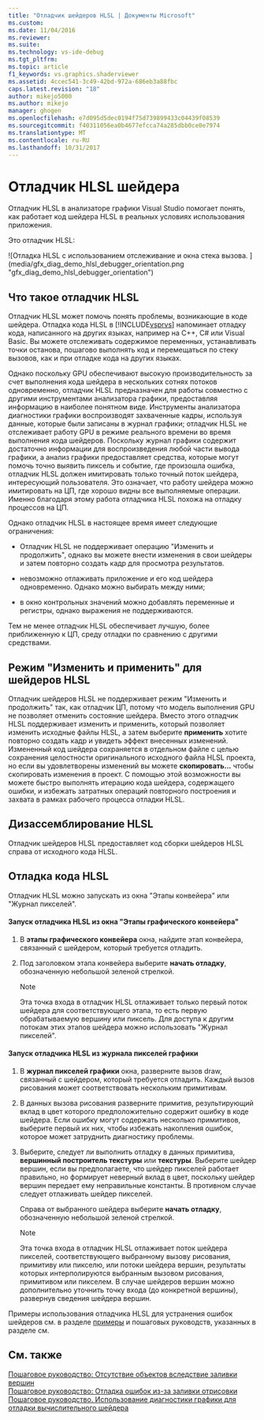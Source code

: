 ```yaml
---
title: "Отладчик шейдеров HLSL | Документы Microsoft"
ms.custom: 
ms.date: 11/04/2016
ms.reviewer: 
ms.suite: 
ms.technology: vs-ide-debug
ms.tgt_pltfrm: 
ms.topic: article
f1_keywords: vs.graphics.shaderviewer
ms.assetid: 4ccec541-3c49-42bd-972a-686eb3a88fbc
caps.latest.revision: "18"
author: mikejo5000
ms.author: mikejo
manager: ghogen
ms.openlocfilehash: e7d095d5dec0194f75d739899433c04439f08539
ms.sourcegitcommit: f40311056ea0b4677efcca74a285dbb0ce0e7974
ms.translationtype: MT
ms.contentlocale: ru-RU
ms.lasthandoff: 10/31/2017
---
```

# <a name="hlsl-shader-debugger"></a>Отладчик HLSL шейдера
Отладчик HLSL в анализаторе графики Visual Studio помогает понять, как работает код шейдера HLSL в реальных условиях использования приложения.  
  
 Это отладчик HLSL:  
  
 ![Отладка HLSL с использованием отслеживание и окна стека вызова. ] (media/gfx_diag_demo_hlsl_debugger_orientation.png "gfx_diag_demo_hlsl_debugger_orientation")  
  
## <a name="understanding-the-hlsl-debugger"></a>Что такое отладчик HLSL  
 Отладчик HLSL может помочь понять проблемы, возникающие в коде шейдера. Отладка кода HLSL в [!INCLUDE[vsprvs](../../code-quality/includes/vsprvs_md.md)] напоминает отладку кода, написанного на других языках, например на C++, C# или Visual Basic. Вы можете отслеживать содержимое переменных, устанавливать точки останова, пошагово выполнять код и перемещаться по стеку вызовов, как и при отладке кода на других языках.  
  
 Однако поскольку GPU обеспечивают высокую производительность за счет выполнения кода шейдера в нескольких сотнях потоков одновременно, отладчик HLSL предназначен для работы совместно с другими инструментами анализатора графики, предоставляя информацию в наиболее понятном виде. Инструменты анализатора диагностики графики воспроизводят захваченные кадры, используя данные, которые были записаны в журнал графики; отладчик HLSL не отслеживает работу GPU в режиме реального времени во время выполнения кода шейдеров. Поскольку журнал графики содержит достаточно информации для воспроизведения любой части вывода графики, а анализ графики предоставляет средства, которые могут помочь точно выявить пиксель и событие, где произошла ошибка, отладчик HLSL должен имитировать только точный поток шейдера, интересующий пользователя. Это означает, что работу шейдера можно имитировать на ЦП, где хорошо видны все выполняемые операции. Именно благодаря этому работа отладчика HLSL похожа на отладку процессов на ЦП.  
  
 Однако отладчик HLSL в настоящее время имеет следующие ограничения:  
  
-   Отладчик HLSL не поддерживает операцию "Изменить и продолжить", однако вы можете внести изменения в свои шейдеры и затем повторно создать кадр для просмотра результатов.  
  
-   невозможно отлаживать приложение и его код шейдера одновременно. Однако можно выбирать между ними;  
  
-   в окно контрольных значений можно добавлять переменные и регистры, однако выражения не поддерживаются.  
  
 Тем не менее отладчик HLSL обеспечивает лучшую, более приближенную к ЦП, среду отладки по сравнению с другими средствами.  
  
## <a name="hlsl-shader-edit--apply"></a>Режим "Изменить и применить" для шейдеров HLSL  
 Отладчик шейдеров HLSL не поддерживает режим "Изменить и продолжить" так, как отладчик ЦП, потому что модель выполнения GPU не позволяет отменить состояние шейдера. Вместо этого отладчик HLSL поддерживает изменить и применить, который позволяет изменить исходные файлы HLSL, а затем выберите **применить** хотите повторно создать кадр и увидеть эффект внесенных изменений. Измененный код шейдера сохраняется в отдельном файле с целью сохранения целостности оригинального исходного файла HLSL проекта, но если вы удовлетворены изменений вы можете **скопировать...**  чтобы скопировать изменения в проект. С помощью этой возможности вы можете быстро выполнять итерацию кода шейдера, содержащего ошибки, и избежать затратных операций повторного построения и захвата в рамках рабочего процесса отладки HLSL.  
  
## <a name="hlsl-disassembly"></a>Дизассемблирование HLSL  
 Отладчик шейдеров HLSL предоставляет код сборки шейдеров HLSL справа от исходного кода HLSL.  
  
## <a name="debugging-hlsl-code"></a>Отладка кода HLSL  
 Отладчик HLSL можно запускать из окна "Этапы конвейера" или "Журнал пикселей".  
  
#### <a name="to-start-the-hlsl-debugger-from-the-graphics-pipeline-stages-window"></a>Запуск отладчика HLSL из окна "Этапы графического конвейера"  
  
1.  В **этапы графического конвейера** окна, найдите этап конвейера, связанный с шейдером, который требуется отладить.  
  
2.  Под заголовком этапа конвейера выберите **начать отладку**, обозначенную небольшой зеленой стрелкой.  
  
    > [!NOTE]
    >  Эта точка входа в отладчик HLSL отлаживает только первый поток шейдера для соответствующего этапа, то есть первую обрабатываемую вершину или пиксель. Для доступа к другим потокам этих этапов шейдера можно использовать "Журнал пикселей".  
  
#### <a name="to-start-the-hlsl-debugger-from-the-graphics-pixel-history"></a>Запуск отладчика HLSL из журнала пикселей графики  
  
1.  В **журнал пикселей графики** окна, разверните вызов draw, связанный с шейдером, который требуется отладить. Каждый вызов рисования может соответствовать нескольким примитивам.  
  
2.  В данных вызова рисования разверните примитив, результирующий вклад в цвет которого предположительно содержит ошибку в коде шейдера. Если ошибку могут содержать несколько примитивов, выберите первый их них, чтобы избежать накопления ошибок, которое может затруднить диагностику проблемы.  
  
3.  Выберите, следует ли выполнить отладку в данных примитива, **вершинный построитель текстуры** или **текстуры**. Выберите шейдер вершин, если вы предполагаете, что шейдер пикселей работает правильно, но формирует неверный вклад в цвет, поскольку шейдер вершин передает ему неправильные константы. В противном случае следует отлаживать шейдер пикселей.  
  
     Справа от выбранного шейдера выберите **начать отладку**, обозначенную небольшой зеленой стрелкой.  
  
    > [!NOTE]
    >  Эта точка входа в отладчик HLSL отлаживает поток шейдера пикселей, соответствующего выбранному вызову рисования, примитиву или пикселю, или потоки шейдера вершин, результаты которых интерполируются выбранным вызовом рисования, примитивом или пикселем. В случае шейдеров вершин можно дополнительно уточнить точку входа (до конкретной вершины), развернув сведения шейдера вершин.  
  
 Примеры использования отладчика HLSL для устранения ошибок шейдеров см. в разделе [примеры](graphics-diagnostics-examples.md) и пошаговых руководств, указанных в разделе см.  
  
## <a name="see-also"></a>См. также  
 [Пошаговое руководство: Отсутствие объектов вследствие заливки вершин](walkthrough-missing-objects-due-to-vertex-shading.md)   
 [Пошаговое руководство: Отладка ошибок из-за заливки отрисовки](walkthrough-debugging-rendering-errors-due-to-shading.md)   
 [Пошаговое руководство. Использование диагностики графики для отладки вычислительного шейдера](walkthrough-using-graphics-diagnostics-to-debug-a-compute-shader.md)